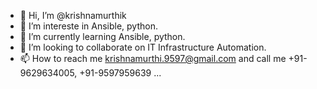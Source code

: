 - 👋 Hi, I’m @krishnamurthik
- 👀 I’m intereste in Ansible, python.
- 🌱 I’m currently learning Ansible, python.
- 💞️ I’m looking to collaborate on IT Infrastructure Automation.
- 📫 How to reach me krishnamurthi.9597@gmail.com and call me +91-9629634005, +91-9597959639 ...

<!---
krishnamurthik/krishnamurthik is a ✨ special ✨ repository because its `README.md` (this file) appears on your GitHub profile.
You can click the Preview link to take a look at your changes.
--->
